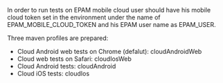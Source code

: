 In order to run tests on EPAM mobile cloud user 
should have his mobile cloud token set in the environment
under the name of EPAM_MOBILE_CLOUD_TOKEN and his EPAM
user name as EPAM_USER.

Three maven profiles are prepared:<br>
 * Cloud Android web tests on Chrome (defalut): cloudAndroidWeb<br>
 * Cloud web tests on Safari: cloudIosWeb<br>
 * Cloud Android tests: cloudAndroid<br>
 * Cloud iOS tests: cloudIos<br>